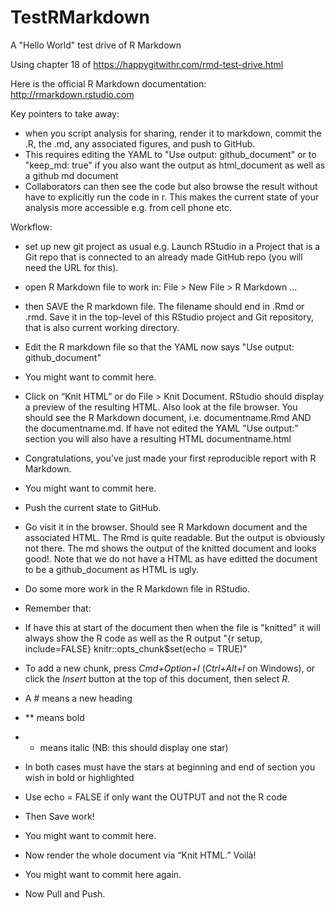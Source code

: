 # TestRMarkdown
A "Hello World" test drive of R Markdown


Using chapter 18 of https://happygitwithr.com/rmd-test-drive.html

Here is the official R Markdown documentation: http://rmarkdown.rstudio.com


Key pointers to take away:
- when you script analysis for sharing, render it to markdown, commit the .R, the .md, any associated figures, and push to GitHub. 
- This requires editing the YAML to "Use output: github_document" or to "keep_md: true" if you also want the output as html_document as well as a github md document
- Collaborators can then see the code but also browse the result without have to explicitly run the code in r. This makes the current state of your analysis more accessible e.g. from cell phone etc.


Workflow:
- set up new git project as usual e.g. Launch RStudio in a Project that is a Git repo that is connected to an already made GitHub repo (you will need the URL for this).
- open R Markdown file to work in: File > New File > R Markdown …
- then SAVE the R markdown file. The filename should end in .Rmd or .rmd. Save it in the top-level of this RStudio project and Git repository, that is also current working directory.
- Edit the R markdown file so that the YAML now says "Use output: github_document"
- You might want to commit here.
- Click on “Knit HTML” or do File > Knit Document. RStudio should display a preview of the resulting HTML. Also look at the file browser. You should see the R Markdown document, i.e. documentname.Rmd AND the documentname.md. If have not edited the YAML "Use output:" section you will also have a resulting HTML documentname.html 
- Congratulations, you’ve just made your first reproducible report with R Markdown.
- You might want to commit here.
- Push the current state to GitHub.
- Go visit it in the browser. Should see R Markdown document and the associated HTML. The Rmd is quite readable. But the output is obviously not there. The md shows the output of the knitted document and looks good!. Note that we do not have a HTML as have editted the document to be a github_document as HTML is ugly.
- Do some more work in the R Markdown file in RStudio. 


- Remember that:
- If have this at start of the document then when the file is "knitted" it will always show the R code as well as the R output "{r setup, include=FALSE} knitr::opts_chunk$set(echo = TRUE)"
-  To add a new chunk, press *Cmd+Option+I* (*Ctrl+Alt+I* on Windows), or click the *Insert* button at the top of this document, then select *R*. 
-  A # means a new heading
-  ** means bold
-  * means italic (NB: this should display one star)
-  In both cases must have the stars at beginning and end of section you wish in bold or highlighted
-  Use echo = FALSE if only want the OUTPUT and not the R code
-  Then Save work!
- You might want to commit here.
- Now render the whole document via “Knit HTML.” Voilà!
- You might want to commit here again.
- Now Pull and Push.
